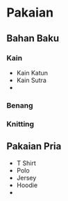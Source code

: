 

# Pakaian


## Bahan Baku
### Kain
- Kain Katun
- Kain Sutra
- 

### Benang







### Knitting



## Pakaian Pria
- T Shirt
-  Polo
- Jersey
- Hoodie
- 

